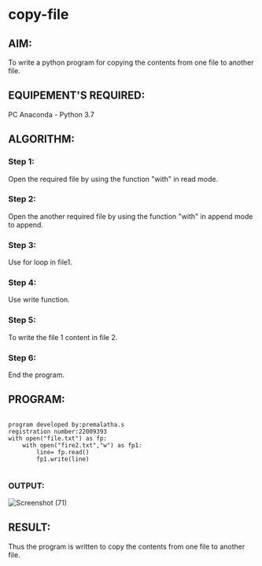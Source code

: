 # copy-file
## AIM:
To write a python program for copying the contents from one file to another file.
## EQUIPEMENT'S REQUIRED: 
PC
Anaconda - Python 3.7
## ALGORITHM: 
### Step 1:
Open the required file by using the function "with" in read mode.
### Step 2: 
Open the another required file by using the function "with" in append mode to append.
### Step 3: 
Use for loop in file1.
### Step 4:  
Use write function.
### Step 5: 
To write the file 1 content in file 2.
### Step 6: 
End the program.


## PROGRAM:
```

program developed by:premalatha.s
registration number:22009393 
with open("file.txt") as fp:
    with open("fire2.txt","w") as fp1:
        line= fp.read()
        fp1.write(line)
        
 ```     
       
        

### OUTPUT:

![Screenshot (71)](https://user-images.githubusercontent.com/120620842/214801508-e14ed0eb-c5e4-4e37-a4ea-8dac8e898df7.png)


## RESULT:
Thus the program is written to copy the contents from one file to another file.

